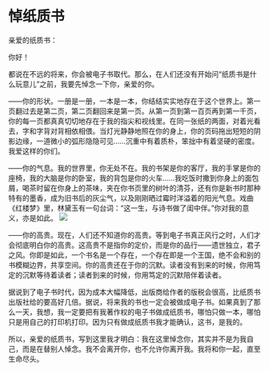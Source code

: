# 悼纸质书

亲爱的纸质书： 

你好！ 

都说在不远的将来，你会被电子书取代。那么，在人们还没有开始问“纸质书是什么玩意儿”之前，我要先悼念一下你，亲爱的你。 

——你的形状。一册是一册，一本是一本，你结结实实地存在于这个世界上。第一页翻过去是第二页，第二页翻回来是第一页。从第一页到第一百页再到第一千页，你的每一页都真真切切地存在于我的指尖和视线里。在同一张纸的两面，对着光看去，字和字背对背相依相偎。当灯光静静地照在你的身上，你的页码拖出短短的阴影边缘，一道微小的弧形隐隐可见……沉重中有着质朴，笨拙中有着坚硬的密度。我爱这样的你们。 

——你的气息。我的世界里，你无处不在。我的书架是你的客厅，我的手掌是你的座椅，我的大脑是你的卧室，我的背包是你的火车……我吃饭时撒到你身上的面包屑，喝茶时留在你身上的茶味，夹在你书页里的树叶的清芬，还有你是新书时那种特有的墨香，成为旧书后的灰尘气，以及刚刚晒过霉时洋溢着的阳光气息。戏曲《红楼梦》里，林黛玉有一句台词：“这一生，与诗书做了闺中伴。”你对我的意义，亦是如此。 ![](http://www.yilinzazhi.com/images/yili/yili201315/yili20131533-1-l.jpg)

——你的高贵。现在，人们还不知道你的高贵。等到电子书真正风行之时，人们才会彻底明白你的高贵。这高贵不是指你的定价，而是你的品行——遗世独立，君子之风。你即是如此，一个书名是一个存在，一个存在即是一个王国，绝不会和别的书模糊边界，共享空间。你的高贵还在于你的沉默。读者没有到来的时候，你用笃定的沉默等待着读者；读者到来的时候，你用笃定的沉默陪伴着读者。 

据说到了电子书时代，因为成本大幅降低，出版商给作者的版税会很高，比纸质书出版社给的要高好几倍。据说，将来我的书也一定会被做成电子书。如果真到了那么一天，我想，我一定要把有我著作权的电子书做成纸质书，哪怕只做一本，哪怕只是用自己的打印机打印。因为只有做成纸质书我才能确认，这书，是我的。 

所以，亲爱的纸质书，写到这里我才明白：我在这里悼念你，其实并不是为我自己，而是在替别人悼念。我不会离开你，也不允许你离开我。我将和你一起，直至生命尽头。